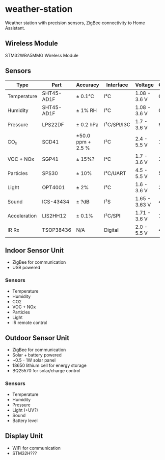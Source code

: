 # weather-station

Weather station with precision sensors, ZigBee connectivity to Home Assistant.

## Wireless Module
STM32WBA5MMG Wireless Module

## Sensors

| Type         | Part           | Accuracy          | Interface   | Voltage       | Current | Response |
| ------------ | -------------- | ----------------- | ----------- | ------------- | ------- | -------- |
| Temperature  | SHT45-AD1F | ± 0.1°C           | I²C         | 1.08 - 3.6 V  | 0.4 uA  | 4 s      |
| Humidity     | SHT45-AD1F | ± 1% RH           | I²C         | 1.08 - 3.6 V  | 0.4 uA  | 4 s      |
| Pressure     | LPS22DF    | ± 0.2 hPa         | I²C/SPI/I3C | 1.7 - 3.6 V   | 9 uA    | fast     |
| CO₂          | SCD41      | ±50.0 ppm + 2.5 % | I²C         | 2.4 - 5.5 V   | 15 mA   | 60 s     |
| VOC + NOx    | SGP41      | ± 15%?            | I²C         | 1.7 - 3.6 V   | 3 mA    | 10 s     |
| Particles    | SPS30      | ± 10%             | I²C/UART    | 4.5 - 5.5 V   | 55 mA   |          |
| Light        | OPT4001    | ± 2%              | I²C         | 1.6 - 3.6 V   | 30 µA   | <0.8 s   |
| Sound        | ICS-43434  | ± ?dB             | I²S         | 1.65 - 3.63 V | 490 µA  |          |
| Acceleration | LIS2HH12   | ± 0.1%            | I²C/SPI     | 1.71 - 3.6 V  | 180 µA  |          |
| IR Rx        | TSOP38436  | N/A               | Digital     | 2.0 - 5.5 V   | 450 µA  |          |

## Indoor Sensor Unit
* ZigBee for communication
* USB powered

### Sensors
* Temperature
* Humidity
* CO2
* VOC + NOx
* Particles
* Light
* IR remote control

## Outdoor Sensor Unit
* ZigBee for communication
* Solar + battery powered
* ~0.5 - 1W solar panel
* 18650 lithium cell for energy storage
* BQ25570 for solar/charge control

### Sensors
* Temperature
* Humidity
* Pressure
* Light (+UV?)
* Sound
* Battery level

## Display Unit
* WiFi for communication
* STM32H???

